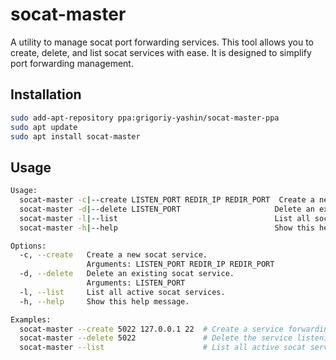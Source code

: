# socat-master
A utility to manage socat port forwarding services. This tool allows you to create, delete, and list socat services  with ease. It is designed to simplify port forwarding management.

## Installation

```bash
sudo add-apt-repository ppa:grigoriy-yashin/socat-master-ppa
sudo apt update
sudo apt install socat-master
```

## Usage

```bash
Usage:
  socat-master -c|--create LISTEN_PORT REDIR_IP REDIR_PORT  Create a new socat service.
  socat-master -d|--delete LISTEN_PORT                     Delete an existing socat service.
  socat-master -l|--list                                   List all socat services.
  socat-master -h|--help                                   Show this help message.

Options:
  -c, --create   Create a new socat service.
                 Arguments: LISTEN_PORT REDIR_IP REDIR_PORT
  -d, --delete   Delete an existing socat service.
                 Arguments: LISTEN_PORT
  -l, --list     List all active socat services.
  -h, --help     Show this help message.

Examples:
  socat-master --create 5022 127.0.0.1 22  # Create a service forwarding port 5022 to 127.0.0.1:22
  socat-master --delete 5022               # Delete the service listening on port 5022
  socat-master --list                      # List all active socat services
```

